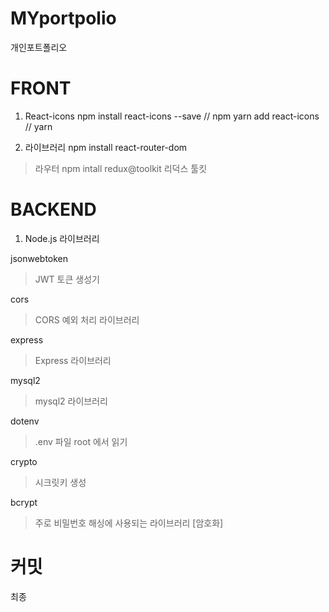 # MYportpolio
개인포트폴리오


# FRONT 

1. React-icons
npm install react-icons --save // npm
yarn add react-icons // yarn

2. 라이브러리
npm install react-router-dom 
> 라우터
npm intall redux@toolkit
> 리덕스 툴킷



# BACKEND 

1. Node.js 라이브러리

jsonwebtoken
> JWT 토큰 생성기

cors
> CORS 예외 처리 라이브러리

express
> Express 라이브러리

mysql2
> mysql2 라이브러리

dotenv
> .env 파일 root 에서 읽기

crypto 
> 시크릿키 생성

bcrypt
> 주로 비밀번호 해싱에 사용되는 라이브러리 [암호화]




# 커밋
최종

